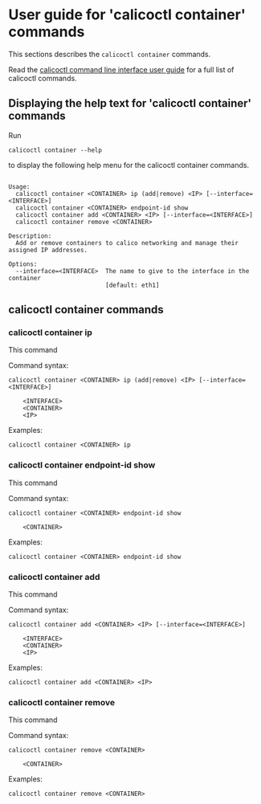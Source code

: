 
# User guide for 'calicoctl container' commands

This sections describes the `calicoctl container` commands.

Read the [calicoctl command line interface user guide](../calicoctl.md) for a full list of calicoctl commands.

## Displaying the help text for 'calicoctl container' commands

Run

    calicoctl container --help

to display the following help menu for the calicoctl container commands.

```

Usage:
  calicoctl container <CONTAINER> ip (add|remove) <IP> [--interface=<INTERFACE>]
  calicoctl container <CONTAINER> endpoint-id show
  calicoctl container add <CONTAINER> <IP> [--interface=<INTERFACE>]
  calicoctl container remove <CONTAINER>

Description:
  Add or remove containers to calico networking and manage their assigned IP addresses.

Options:
  --interface=<INTERFACE>  The name to give to the interface in the container
                           [default: eth1]

```

## calicoctl container commands


### calicoctl container <CONTAINER> ip 
This command


Command syntax:

```
calicoctl container <CONTAINER> ip (add|remove) <IP> [--interface=<INTERFACE>]

    <INTERFACE>
    <CONTAINER>
    <IP>
```

Examples:

```
calicoctl container <CONTAINER> ip 
```

### calicoctl container <CONTAINER> endpoint-id show
This command


Command syntax:

```
calicoctl container <CONTAINER> endpoint-id show

    <CONTAINER>
```

Examples:

```
calicoctl container <CONTAINER> endpoint-id show
```

### calicoctl container add <CONTAINER> <IP> 
This command


Command syntax:

```
calicoctl container add <CONTAINER> <IP> [--interface=<INTERFACE>]

    <INTERFACE>
    <CONTAINER>
    <IP>
```

Examples:

```
calicoctl container add <CONTAINER> <IP> 
```

### calicoctl container remove <CONTAINER>
This command


Command syntax:

```
calicoctl container remove <CONTAINER>

    <CONTAINER>
```

Examples:

```
calicoctl container remove <CONTAINER>
```
